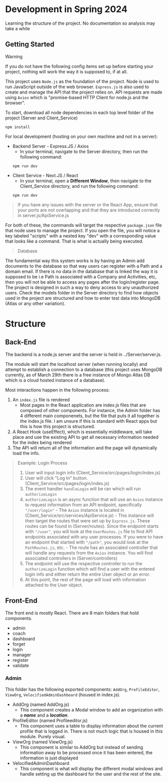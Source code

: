 # Development in Spring 2024 
Learning the structure of the project. No documentation so analysis may take a while

## Getting Started
> [!WARNING]
> If you do not have the following config items set up before starting your project, nothing will work the way it is supposed to, if at all. 


This project uses `Node.js` as the foundation of the project. Node is used to run JavaScript outside of the web browser. `Express.js` is also used to create and manage the API that the project relies on. API requests are made using `Axios` which is "promise-based HTTP Client for node.js and the browser".

To start, download all node dependencies in each top level folder of the project (Server and Client_Service)
```
npm install
```

For local development (hosting on your own machine and not in a server):

* Backend Server - Express.JS / Axios
    - In your terminal, navigate to the Server directory, then run the following command: 
    ```
    npm run dev
    ```
* Client Service - Next.JS / React
    - In your terminal, open a **Different Window**, then navigate to the Client_Service directory, and run the following command: 
    ```
    npm run dev
    ```

> If you have any issues with the server or the React App, ensure that your ports are not overlapping and that they are introduced correctly in server.js/ApiService.js

For both of these, the commands will target the respective `package.json` file that node uses to manage the project. If you open the file, you will notice a key labeled "scripts" with a nested key "dev" with a corresponding value that looks like a command. That is what is actually being executed.

> Database

The fundamental way this system works is by having an Admin add documents to the database so that way users can register with a Path and a domain email. If there is no data in the database that is linked the way it is supposed to be i.e Path is associated with a Company and Activities, etc, then you will not be able to access any pages after the login/register page. The project is designed in such a way to deny access to any unauthorized users. Check the models folder in the Server directory to find how objects used in the project are structured and how to enter test data into MongoDB (Atlas or any other variation).


# Structure
## Back-End
The backend is a node.js server and the server is held in ../Server/server.js.

The module will start the localhost server (when running locally) and attempt to establish a connection to a database (this project uses MongoDB currently, as of March 29th there is a free instance of Mongo Atlas DB which is a cloud hosted instance of a database).

Most interactions happen in the following process:
1. An `index.js` file is rendered 
    - Most pages in the React application are index.js files that are composed of other components. For instance, the Admin folder has 4 different main componenets, but the file that puts it all together is the index.js file. I am unsure if this is standard with React apps but this is how this project is structured.
2. A React Hook (useEffect), which is essentially middleware, will take place and use the existing API to get all necessary information needed for the index being rendered
3. The API will return all of the information and the page will dynamically load the info. 

> Example: Login Process
> 1. User will input login info (Client_Service/src/pages/login/index.js)
> 2. User will click "Log In" button. (Client_Service/src/pages/login/index.js)
> 3. The event handler `handleLogin` will be ran which will run `authorizeLogin`
> 4. `authorizeLogin` is an async function that will use an `Axios` instance to      request information from an API endpoint, specifically `"/user/login"`
    - The `Axios` instance is located in (Client_Service/src/services/ApiService.js)
    - This instance will then target the routes that were set up by `Express.js`. These routes can be found in (Server/routes). Since the endpoint starts with `"/user"`, you will look at the `UserRoutes.js` file to find API endpoints associated with any user processes. If you were to have an endpoint that started with `"/path"`, you would look at the `PathRoutes.js`, etc. 
    - The route has an associated controller that will handle any requests from the `Axios` instance. You will find associated controllers in (Server/controllers)
> 5. The endpoint will use the respective controller to run the `authorizeLogin` function which will find a user with the entered login info and either return the entire User object or an error. 
> 6. At this point, the rest of the page will load with information attached to the User object. 

## Front-End
The front end is mostly React. There are 8 main folders that hold components. 
* admin
* coach
* dashboard 
* forget
* login
* manager
* register
* validate

### Admin
This folder has the following exported components: `AddOrg`, `ProfileEditor`, `ViewOrg`, `VelocifiedAdminDashboard` (housed in index.js). 
* AddOrg (named AddOrg.js)
    * This component creates a Modal window to add an organization with a ***name*** and a ***location***. 
* ProfileEditor (named Profileeditor.js)
    * This component uses a table to display information about the current profile that is logged in. There is not much logic that is housed in this module. Purely visual.
* ViewOrg (named ViewOrg.js)
    * This component is similar to AddOrg but instead of sending information away to be processed once it has been entered, the information is just displayed
* VelocifiedAdminDashboard
    * This component is what will display the different modal windows and handle setting up the dashboard for the user and the rest of the site. 

